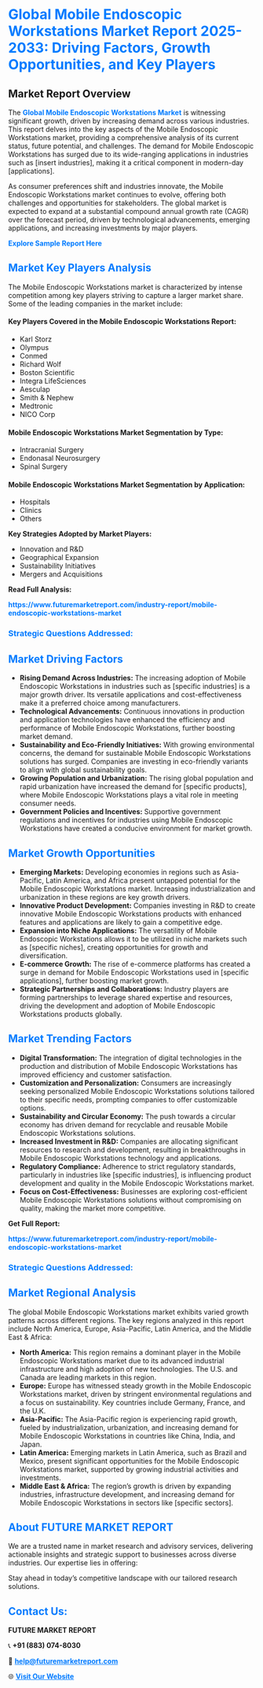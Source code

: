 <h1 style="color: #007BFF;">Global Mobile Endoscopic Workstations Market Report 2025-2033: Driving Factors, Growth Opportunities, and Key Players</h1>

<section id="overview">
<h2>Market Report Overview</h2>
<p>The <a href="https://www.futuremarketreport.com/industry-report/mobile-endoscopic-workstations-market" style="color: #007BFF; text-decoration: none;"><strong>Global Mobile Endoscopic Workstations Market</strong></a> is witnessing significant growth, driven by increasing demand across various industries. This report delves into the key aspects of the Mobile Endoscopic Workstations market, providing a comprehensive analysis of its current status, future potential, and challenges. The demand for Mobile Endoscopic Workstations has surged due to its wide-ranging applications in industries such as [insert industries], making it a critical component in modern-day [applications].</p>
<p>As consumer preferences shift and industries innovate, the Mobile Endoscopic Workstations market continues to evolve, offering both challenges and opportunities for stakeholders. The global market is expected to expand at a substantial compound annual growth rate (CAGR) over the forecast period, driven by technological advancements, emerging applications, and increasing investments by major players.</p>
</section>

<section id="overview">
<p><a href="https://www.futuremarketreport.com/request-sample/reportId=36201" style="color: #007BFF; text-decoration: none;"><strong>Explore Sample Report Here</strong></a></p>
</section>

<section id="key-players">
<h2 style="color: #007BFF;">Market Key Players Analysis</h2>
<p>The Mobile Endoscopic Workstations market is characterized by intense competition among key players striving to capture a larger market share. Some of the leading companies in the market include:</p>
<h4>Key Players Covered in the Mobile Endoscopic Workstations Report:</h4>
<ul><li>Karl Storz</li><li>Olympus</li><li>Conmed</li><li>Richard Wolf</li><li>Boston Scientific</li><li>Integra LifeSciences</li><li>Aesculap</li><li>Smith &amp; Nephew</li><li>Medtronic</li><li>NICO Corp</li></ul>
<h4>Mobile Endoscopic Workstations Market Segmentation by Type:</h4>
<ul><li>Intracranial Surgery</li><li>Endonasal Neurosurgery</li><li>Spinal Surgery</li></ul>

<h4>Mobile Endoscopic Workstations Market Segmentation by Application:</h4>
<ul><li>Hospitals</li><li>Clinics</li><li>Others</li></ul>
<p><strong>Key Strategies Adopted by Market Players:</strong></p>
<ul>
<li>Innovation and R&D</li>
<li>Geographical Expansion</li>
<li>Sustainability Initiatives</li>
<li>Mergers and Acquisitions</li>
</ul>
</section>

<section>
<p><strong>Read Full Analysis: </strong></p><a href="https://www.futuremarketreport.com/industry-report/mobile-endoscopic-workstations-market" style="color: #007BFF; text-decoration: none;"><strong>https://www.futuremarketreport.com/industry-report/mobile-endoscopic-workstations-market</strong></a>
<h3 style="color: #007BFF;">Strategic Questions Addressed:</h3>
</section>

<section id="driving-factors">
<h2 style="color: #007BFF;">Market Driving Factors</h2>
<ul>
<li><strong>Rising Demand Across Industries:</strong> The increasing adoption of Mobile Endoscopic Workstations in industries such as [specific industries] is a major growth driver. Its versatile applications and cost-effectiveness make it a preferred choice among manufacturers.</li>
<li><strong>Technological Advancements:</strong> Continuous innovations in production and application technologies have enhanced the efficiency and performance of Mobile Endoscopic Workstations, further boosting market demand.</li>
<li><strong>Sustainability and Eco-Friendly Initiatives:</strong> With growing environmental concerns, the demand for sustainable Mobile Endoscopic Workstations solutions has surged. Companies are investing in eco-friendly variants to align with global sustainability goals.</li>
<li><strong>Growing Population and Urbanization:</strong> The rising global population and rapid urbanization have increased the demand for [specific products], where Mobile Endoscopic Workstations plays a vital role in meeting consumer needs.</li>
<li><strong>Government Policies and Incentives:</strong> Supportive government regulations and incentives for industries using Mobile Endoscopic Workstations have created a conducive environment for market growth.</li>
</ul>
</section>

<section id="growth-opportunities">
<h2 style="color: #007BFF;">Market Growth Opportunities</h2>
<ul>
<li><strong>Emerging Markets:</strong> Developing economies in regions such as Asia-Pacific, Latin America, and Africa present untapped potential for the Mobile Endoscopic Workstations market. Increasing industrialization and urbanization in these regions are key growth drivers.</li>
<li><strong>Innovative Product Development:</strong> Companies investing in R&D to create innovative Mobile Endoscopic Workstations products with enhanced features and applications are likely to gain a competitive edge.</li>
<li><strong>Expansion into Niche Applications:</strong> The versatility of Mobile Endoscopic Workstations allows it to be utilized in niche markets such as [specific niches], creating opportunities for growth and diversification.</li>
<li><strong>E-commerce Growth:</strong> The rise of e-commerce platforms has created a surge in demand for Mobile Endoscopic Workstations used in [specific applications], further boosting market growth.</li>
<li><strong>Strategic Partnerships and Collaborations:</strong> Industry players are forming partnerships to leverage shared expertise and resources, driving the development and adoption of Mobile Endoscopic Workstations products globally.</li>
</ul>
</section>

<section id="trending-factors">
<h2 style="color: #007BFF;">Market Trending Factors</h2>
<ul>
<li><strong>Digital Transformation:</strong> The integration of digital technologies in the production and distribution of Mobile Endoscopic Workstations has improved efficiency and customer satisfaction.</li>
<li><strong>Customization and Personalization:</strong> Consumers are increasingly seeking personalized Mobile Endoscopic Workstations solutions tailored to their specific needs, prompting companies to offer customizable options.</li>
<li><strong>Sustainability and Circular Economy:</strong> The push towards a circular economy has driven demand for recyclable and reusable Mobile Endoscopic Workstations solutions.</li>
<li><strong>Increased Investment in R&D:</strong> Companies are allocating significant resources to research and development, resulting in breakthroughs in Mobile Endoscopic Workstations technology and applications.</li>
<li><strong>Regulatory Compliance:</strong> Adherence to strict regulatory standards, particularly in industries like [specific industries], is influencing product development and quality in the Mobile Endoscopic Workstations market.</li>
<li><strong>Focus on Cost-Effectiveness:</strong> Businesses are exploring cost-efficient Mobile Endoscopic Workstations solutions without compromising on quality, making the market more competitive.</li>
</ul>
</section>

<section>
<p><strong>Get Full Report: </strong></p><a href="https://www.futuremarketreport.com/industry-report/mobile-endoscopic-workstations-market" style="color: #007BFF; text-decoration: none;"><strong>https://www.futuremarketreport.com/industry-report/mobile-endoscopic-workstations-market</strong></a>
<h3 style="color: #007BFF;">Strategic Questions Addressed:</h3>
</section>


<section id="regional-analysis">
<h2 style="color: #007BFF;">Market Regional Analysis</h2>
<p>The global Mobile Endoscopic Workstations market exhibits varied growth patterns across different regions. The key regions analyzed in this report include North America, Europe, Asia-Pacific, Latin America, and the Middle East & Africa:</p>
<ul>
<li><strong>North America:</strong> This region remains a dominant player in the Mobile Endoscopic Workstations market due to its advanced industrial infrastructure and high adoption of new technologies. The U.S. and Canada are leading markets in this region.</li>
<li><strong>Europe:</strong> Europe has witnessed steady growth in the Mobile Endoscopic Workstations market, driven by stringent environmental regulations and a focus on sustainability. Key countries include Germany, France, and the U.K.</li>
<li><strong>Asia-Pacific:</strong> The Asia-Pacific region is experiencing rapid growth, fueled by industrialization, urbanization, and increasing demand for Mobile Endoscopic Workstations in countries like China, India, and Japan.</li>
<li><strong>Latin America:</strong> Emerging markets in Latin America, such as Brazil and Mexico, present significant opportunities for the Mobile Endoscopic Workstations market, supported by growing industrial activities and investments.</li>
<li><strong>Middle East & Africa:</strong> The region’s growth is driven by expanding industries, infrastructure development, and increasing demand for Mobile Endoscopic Workstations in sectors like [specific sectors].</li>
</ul>
</section>

<footer>
<h2 style="color: #007BFF;">About FUTURE MARKET REPORT</h2>
<p>We are a trusted name in market research and advisory services, delivering actionable insights and strategic support to businesses across diverse industries. Our expertise lies in offering:</p>

<p>Stay ahead in today’s competitive landscape with our tailored research solutions.</p>

<h2 style="color: #007BFF;">Contact Us:</h2>
<p><strong>FUTURE MARKET REPORT</strong></p>
<p>📞 <strong>+91 (883) 074-8030</strong></p>
<p>📧 <strong><a href="mailto:help@futuremarketreport.com" style="color: #007BFF;">help@futuremarketreport.com</a></strong></p>
<p>🌐 <strong><a href="https://www.futuremarketreport.com/" style="color: #007BFF;">Visit Our Website</a></strong></p>
</footer>